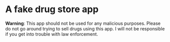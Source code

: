 #  A fake drug store app
**Warning**: This app should not be used for any malicious purposes. Please do not go around trying to sell drugs using this app. I will not be responsible if you get into trouble with law enforcement.
